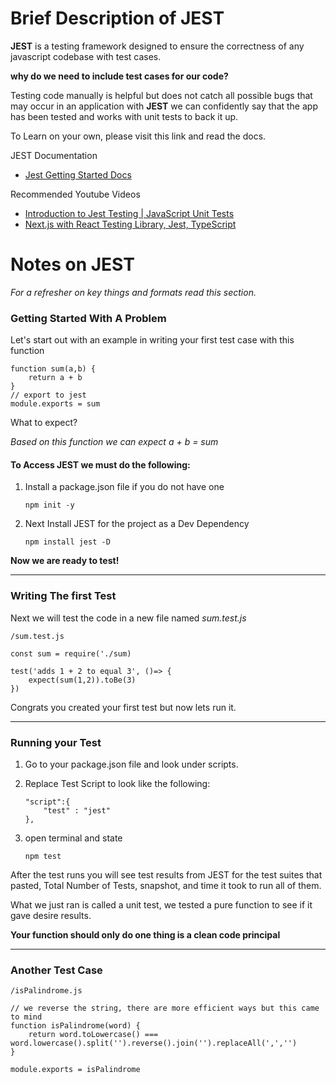 # Brief Description of JEST
**JEST** is a testing framework designed to ensure the correctness of any javascript codebase with test cases.

**why do we need to include test cases for our code?**

Testing code manually is helpful but does not catch all possible bugs that may occur in an application with **JEST** we can confidently say that the app has been tested and works with unit tests to back it up.

To Learn on your own, please visit this link and read the docs.

JEST Documentation
- [Jest Getting Started Docs](https://jestjs.io/docs/getting-started) 

Recommended Youtube Videos 
- [Introduction to Jest Testing | JavaScript Unit Tests](https://youtu.be/x6NUZ8dc9Qg?si=qgzabhqfY1iO684j)
- [Next.js with React Testing Library, Jest, TypeScript](https://youtu.be/AS79oJ3Fcf0?si=LuawN9ObsH4RMquT)

# Notes on JEST
*For a refresher on key things and formats read this section.*


### Getting Started With A Problem
Let's start out with an example in writing your first test case with this function

```
function sum(a,b) {
    return a + b
}
// export to jest
module.exports = sum
```
What to expect?

*Based on this function we can expect a + b = sum*


#### To Access JEST we must do the following:
1. Install a package.json file if you do not have one
    ```   
    npm init -y
    ```

2. Next Install JEST for the project as a Dev Dependency
    ```
    npm install jest -D
    ```

**Now we are ready to test!** 
***
### Writing The first Test
Next we will test the code in a new file named *sum.test.js*

```
/sum.test.js

const sum = require('./sum)

test('adds 1 + 2 to equal 3', ()=> {
    expect(sum(1,2)).toBe(3)
})

```
Congrats you created your first test but now lets run it. 

***
### Running your Test
1. Go to your package.json file and look under scripts. 

2. Replace Test Script to look like the following:
    ```
    "script":{
        "test" : "jest"
    },
    ```
3. open terminal and state
    ```
    npm test
    ```
After the test runs you will see test results from JEST for the test suites that pasted, Total Number of Tests, snapshot, and time it took to run all of them. 

What we just ran is called a unit test, we tested a pure function to see if it gave desire results.

**Your function should only do one thing is a clean code principal**

***

### Another Test Case

```
/isPalindrome.js

// we reverse the string, there are more efficient ways but this came to mind
function isPalindrome(word) {
    return word.toLowercase() === word.lowercase().split('').reverse().join('').replaceAll(',','')
}

module.exports = isPalindrome

```









